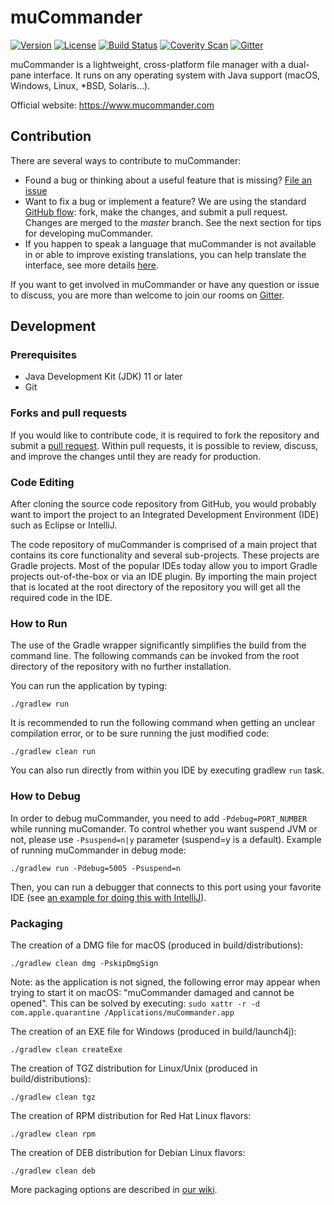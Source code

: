 # muCommander

[![Version](http://img.shields.io/badge/version-1.5.2-blue.svg?style=flat)](https://github.com/mucommander/mucommander/releases/tag/nightly)
[![License](http://img.shields.io/badge/License-GPL-blue.svg)](http://www.gnu.org/copyleft/gpl.html)
[![Build Status](https://github.com/mucommander/mucommander/actions/workflows/nightly.yml/badge.svg)](https://github.com/mucommander/mucommander/actions/workflows/nightly.yml)
[![Coverity Scan](https://scan.coverity.com/projects/3642/badge.svg)](https://scan.coverity.com/projects/3642)
[![Gitter](https://img.shields.io/gitter/room/nwjs/nw.js.svg)](https://gitter.im/mucommander/Lobby)

muCommander is a lightweight, cross-platform file manager with a dual-pane interface.
It runs on any operating system with Java support (macOS, Windows, Linux, *BSD, Solaris...).

Official website: https://www.mucommander.com

## Contribution


There are several ways to contribute to muCommander:

- Found a bug or thinking about a useful feature that is missing? [File an issue](https://github.com/mucommander/mucommander/issues)
- Want to fix a bug or implement a feature? We are using the standard [GitHub flow](https://guides.github.com/introduction/flow/): fork, make the changes, and submit a pull request. Changes are merged to the *master* branch. See the next section for tips for developing muCommander.
- If you happen to speak a language that muCommander is not available in or able to improve existing translations, you can help translate the interface, see more details [here](https://github.com/mucommander/mucommander/wiki/Translate).

If you want to get involved in muCommander or have any question or issue to discuss, you are more than welcome to join our rooms on [Gitter](https://gitter.im/mucommander).  

## Development

### Prerequisites

  - Java Development Kit (JDK) 11 or later
  - Git


### Forks and pull requests

If you would like to contribute code, it is required to fork the repository and submit a [pull request](https://help.github.com/en/articles/about-pull-requests).
Within pull requests, it is possible to review, discuss, and improve the changes until they are ready for production. 

### Code Editing
After cloning the source code repository from GitHub, you would probably want to import the project to an Integrated Development Environment (IDE) such as Eclipse or IntelliJ.

The code repository of muCommander is comprised of a main project that contains its core functionality and several sub-projects. These projects are Gradle projects. Most of the popular IDEs today allow you to import Gradle projects out-of-the-box or via an IDE plugin. By importing the main project that is located at the root directory of the repository you will get all the required code in the IDE.

### How to Run
The use of the Gradle wrapper significantly simplifies the build from the command line. The following commands can be invoked from the root directory of the repository with no further installation.

You can run the application by typing:
```
./gradlew run
```

It is recommended to run the following command when getting an unclear compilation error, or to be sure running the just modified code:
```
./gradlew clean run
```    

You can also run directly from within you IDE by executing gradlew `run` task.


### How to Debug
In order to debug muCommander, you need to add `-Pdebug=PORT_NUMBER` while running muComander. To control whether you want suspend JVM or not, please use `-Psuspend=n|y` parameter (suspend=y is a default).
Example of running muCommander in debug mode:
```
./gradlew run -Pdebug=5005 -Psuspend=n
```
Then, you can run a debugger that connects to this port using your favorite IDE (see [an example for doing this with IntelliJ](https://github.com/mucommander/mucommander/wiki/Debug-from-IntelliJ)).


### Packaging
The creation of a DMG file for macOS (produced in build/distributions):
```
./gradlew clean dmg -PskipDmgSign
```

Note: as the application is not signed, the following error may appear when trying to start it on macOS: "muCommander damaged and cannot be opened".
This can be solved by executing: `sudo xattr -r -d com.apple.quarantine /Applications/muCommander.app`

The creation of an EXE file for Windows (produced in build/launch4j):
```
./gradlew clean createExe
```

The creation of TGZ distribution for Linux/Unix (produced in build/distributions):
```
./gradlew clean tgz
```

The creation of RPM distribution for Red Hat Linux flavors:
```
./gradlew clean rpm
```

The creation of DEB distribution for Debian Linux flavors:
```
./gradlew clean deb
```

More packaging options are described in [our wiki](https://github.com/mucommander/mucommander/wiki/Packaging).


